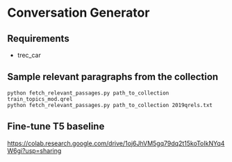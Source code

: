 # Conversation Generator

## Requirements

* trec_car

## Sample relevant paragraphs from the collection

```
python fetch_relevant_passages.py path_to_collection train_topics_mod.qrel
python fetch_relevant_passages.py path_to_collection 2019qrels.txt
```

## Fine-tune T5 baseline

https://colab.research.google.com/drive/1oj6JhVM5gq79dq2t15koToIkNYq4W6gi?usp=sharing
